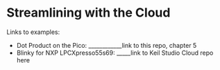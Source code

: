 # Streamlining with the Cloud
Links to examples:
- Dot Product on the Pico: ____________link to this repo, chapter 5
- Blinky for NXP LPCXpresso55s69: _____link to Keil Studio Cloud repo here

